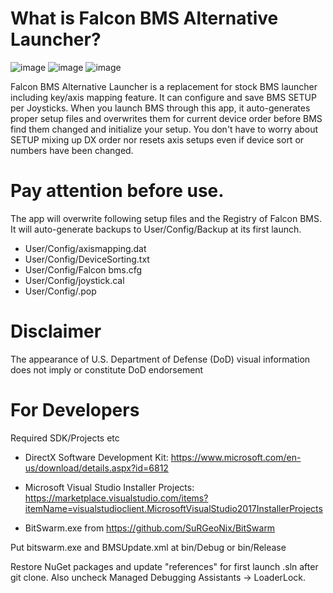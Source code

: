 # What is Falcon BMS Alternative Launcher?

![image](https://user-images.githubusercontent.com/32677587/164951329-3dee64cc-de21-458c-aeb9-1154f130508c.png)
![image](https://user-images.githubusercontent.com/32677587/164951332-61dd4155-edb9-4039-a17e-1874239b2c82.png)
![image](https://user-images.githubusercontent.com/32677587/164951342-74a514ea-593d-41c8-a725-3d4183c945fa.png)

Falcon BMS Alternative Launcher is a replacement for stock BMS launcher including key/axis
mapping feature. It can configure and save BMS SETUP per Joysticks. When you launch BMS
through this app, it auto-generates proper setup files and overwrites them for current
device order before BMS find them changed and initialize your setup. You don't have to worry
about SETUP mixing up DX order nor resets axis setups even if device sort or numbers have
been changed.

# Pay attention before use.

The app will overwrite following setup files and the Registry of Falcon BMS.
It will auto-generate backups to User/Config/Backup at its first launch.

- User/Config/axismapping.dat
- User/Config/DeviceSorting.txt
- User/Config/Falcon bms.cfg
- User/Config/joystick.cal
- User/Config/<callsign>.pop
  
# Disclaimer
  
The appearance of U.S. Department of Defense (DoD) visual information does not imply or constitute DoD endorsement

# For Developers
  
  Required SDK/Projects etc
  
  - DirectX Software Development Kit: https://www.microsoft.com/en-us/download/details.aspx?id=6812
  - Microsoft Visual Studio Installer Projects: https://marketplace.visualstudio.com/items?itemName=visualstudioclient.MicrosoftVisualStudio2017InstallerProjects
  
  - BitSwarm.exe from https://github.com/SuRGeoNix/BitSwarm
  
Put bitswarm.exe and BMSUpdate.xml at bin/Debug or bin/Release
  
Restore NuGet packages and update "references" for first launch .sln after git clone.
Also uncheck Managed Debugging Assistants -> LoaderLock.
